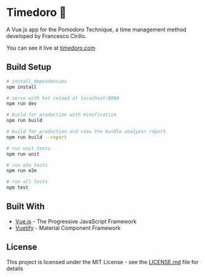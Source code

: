 # Timedoro 🍅

A Vue.js app for the Pomodoro Technique, a time management method developed by Francesco Cirillo.

You can see it live at [timedoro.com](http://timedoro.com)

## Build Setup

``` bash
# install dependencies
npm install

# serve with hot reload at localhost:8080
npm run dev

# build for production with minification
npm run build

# build for production and view the bundle analyzer report
npm run build --report

# run unit tests
npm run unit

# run e2e tests
npm run e2e

# run all tests
npm test
```


## Built With

* [Vue.js](https://vuejs.org/) - The Progressive JavaScript Framework
* [Vuetify](https://vuetifyjs.com/) - Material Component Framework

## License

This project is licensed under the MIT License - see the [LICENSE.md](LICENSE.md) file for details